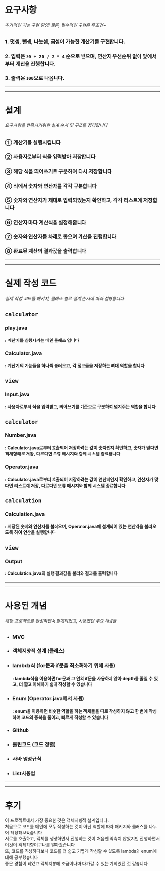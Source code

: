 # 요구사항
###### 추가적인 기능 구현 환영! 물론, 필수적인 구현은 무조건~ 
### 1. 덧셈, 뺄셈, 나눗셈, 곱셈이 가능한 계산기를 구현합니다.
### 2. 입력은 `30 + 20 / 2 * 4` 순으로 받으며, 연산자 우선순위 없이 앞에서 부터 계산을 진행합니다.
### 3. 출력은 `100`으로 나옵니다.

<hr/>
<hr/>

# 설계
###### 요구사항을 만족시키위한 설계 순서 및 구조를 정리합니다
### ① 계산기를 실행시킵니다
### ② 사용자로부터 식을 입력받아 저장합니다
### ③ 해당 식을 띄어쓰기로 구분하여 다시 저장합니다
### ④ 식에서 숫자와 연산자를 각각 구분합니다
### ⑤ 숫자와 연산자가 제대로 입력되었는지 확인하고, 각각 리스트에 저장합니다
### ⑥ 연산자 마다 계산식을 설정해줍니다
### ⑦ 숫자와 연산자를 차례로 뽑으며 계산을 진행합니다
### ⑧ 완료된 계산의 결과값을 출력합니다


<hr/>
<hr/>

# 실제 작성 코드
###### 실제 작성 코드를 패키지, 클래스 별로 설계 순서에 따라 설명합니다
## `calculator`
### play.java
#### : 계산기를 실행시키는 메인 클래스 입니다
### Calculator.java
#### : 계산기의 기능들을 하나씩 불러오고, 각 정보들을 저장하는 뼈대 역할을 합니다
## `view`
### Input.java
#### : 사용자로부터 식을 입력받고, 띄어쓰기를 기준으로 구분하여 넘겨주는 역할을 합니다
## `calculator`
### Number.java
####  : Calculator.java로부터 호출되어 저장하려는 값이 숫자인지 확인하고, 숫자가 맞다면 객체형태로 저장, 다르다면 오류 메시지와 함께 시스템 종료합니다
### Operator.java
#### : Calculator.java로부터 호출되어 저장하려는 값이 연산자인지 확인하고, 연산자가 맞다면 리스트에 저장, 다르다면 오류 메시지와 함께 시스템 종료합니다
## `calculation`
### Calculation.java
#### : 저장된 숫자와 연산자를 불러오며, Operator.java에 설계되어 있는 연산식을 불러오도록 하여 연산을 실행합니다
## `view`
### Output
#### : Calculation.java의 실행 결과값을 불러와 결과를 출력합니다

<hr/>
<hr/>

# 사용된 개념
###### 해당 프로젝트를 완성하면서 알게되었고, 사용했던 주요 개념들
* ### MVC
* ### 객체지향적 설계 (클래스)
* ### lambda식 (for문과 if문을 최소화하기 위해 사용)
    #### : lambda식을 이용하면 for문과 그 안의 if문을 사용하지 않아 depth를 줄일 수 있고, 더 짧고 이해하기 쉽게 작성할 수 있습니다
* ### Enum (Operator.java에서 사용)
    #### : enum을 이용하면 비슷한 역할을 하는 객체들을 따로 작성하지 않고 한 번에 작성하여 코드의 중복을 줄이고, 빠르게 작성할 수 있습니다
* ### Github
* ### 클린코드 (코드 정렬)
* ### 자바 명명규칙
* ### List사용법

<hr/>
<hr/>

# 후기
이 프로젝트에서 가장 중요한 것은 객체지향적 설계입니다. <br/>
처음으로 코드를 메인에 모두 작성하는 것이 아닌 역할에 따라 패키지와 클래스를 나누어 작성해보았습니다 <br/>
서로를 호출하고, 객체를 생성하면서 진행하는 것이 처음엔 익숙치 않았지만 진행하면서 이것이 객체지향이구나를 알아갔습니다 <br/>
또, 코드를 작성하다보니 코드를 더 쉽고 가볍게 작성할 수 있도록 lambda와 enum에 대해 공부했습니다<br/>
좋은 경험이 되었고 객체지향에 조금이나마 다가갈 수 있는 기회였던 것 같습니다